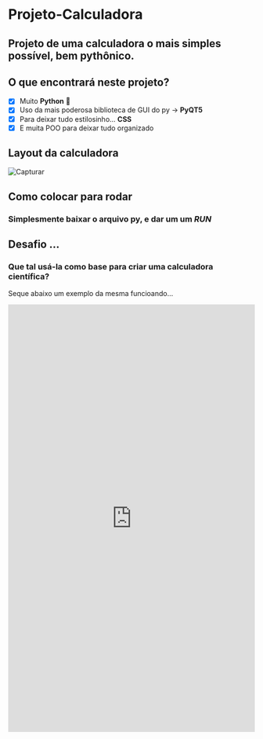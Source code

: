 # Projeto-Calculadora #
## Projeto de uma calculadora o mais simples possível, bem pythônico. ##
## O que encontrará neste projeto? ##
- [x] Muito **Python** 🐍
- [x] Uso da mais poderosa biblioteca de GUI do py -> **PyQT5**
- [x] Para deixar tudo estilosinho... **CSS**
- [x] E muita POO para deixar tudo organizado
## Layout da calculadora ##
![Capturar](https://user-images.githubusercontent.com/79011974/113586383-cfc82200-9603-11eb-9ae3-e42a4f04c982.PNG)
## Como colocar para rodar ##
### Simplesmente baixar o arquivo py, e dar um um *RUN* ###
## Desafio ... ##
### Que tal usá-la como base para criar uma calculadora científica? ###
<p>
  Seque abaixo um exemplo da mesma funcioando...
</p>
<iframe src="https://www.linkedin.com/embed/feed/update/urn:li:ugcPost:6784223833369980928" height="871" width="504" frameborder="0" allowfullscreen="" title="Publicação incorporada"></iframe>
